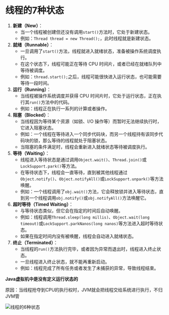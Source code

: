 # 线程的7种状态

1. **新建（New）**：
   - 当一个线程被创建但还没有调用`start()`方法时，它处于新建状态。
   - 例如：`Thread thread = new Thread();`，此时线程就是新建状态。
2. **就绪（Runnable）**：
   - 一旦调用了`start()`方法，线程就进入就绪状态，准备被操作系统调度执行。
   - 在这个状态下，线程可能正在等待 CPU 时间片，或者已经在就绪队列中等待被调度。
   - 例如：`thread.start();`之后，线程可能很快进入运行状态，也可能需要等待一段时间。
3. **运行（Running）**：
   - 当线程被操作系统调度并获得 CPU 时间片时，它处于运行状态，正在执行其`run()`方法中的代码。
   - 例如：线程正在执行一系列的计算或者操作。
4. **阻塞（Blocked）**：
   - 当线程因为等待某个资源（如锁、I/O 操作等）而暂时无法继续执行时，它进入阻塞状态。
   - 例如：一个线程在等待进入一个同步代码块，而另一个线程持有该同步代码块的锁，那么等待的线程就处于阻塞状态。
   - 当阻塞的条件满足时，线程会重新进入就绪状态等待被调度执行。
5. **等待（Waiting）**：
   - 线程进入等待状态是通过调用`Object.wait()`、`Thread.join()`或`LockSupport.park()`等方法。
   - 在等待状态下，线程会一直等待，直到被其他线程通过`Object.notify()`、`Object.notifyAll()`或`LockSupport.unpark()`等方法唤醒。
   - 例如：一个线程调用了`obj.wait()`方法，它会释放锁并进入等待状态，直到另一个线程调用`obj.notify()`或`obj.notifyAll()`方法唤醒它。
6. **超时等待（Timed Waiting）**：
   - 与等待状态类似，但它会在指定的时间后自动唤醒。
   - 例如：线程调用`Thread.sleep(long millis)`、`Object.wait(long timeout)`或`LockSupport.parkNanos(long nanos)`等方法进入超时等待状态。
   - 如果在指定时间内没有被唤醒，线程会自动进入就绪状态。
7. **终止（Terminated）**：
   - 当线程的`run()`方法执行完毕，或者因为异常而退出时，线程进入终止状态。
   - 一旦线程进入终止状态，就不能再重新启动。
   - 例如：线程完成了所有任务或者发生了未捕获的异常，导致线程结束。

**Java虚拟机中是没有定义运行状态的**

原因：当线程抢夺到CPU的执行权时，JVM就会把线程交给系统进行执行，不归JVM管

![线程的6种状态](D:\admin\Pictures\Typora\线程的6种状态.png)